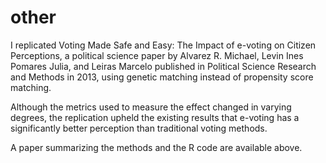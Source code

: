 # other

I replicated Voting Made Safe and Easy: The Impact of e-voting on Citizen Perceptions, a political science paper 
by Alvarez R. Michael, Levin Ines Pomares Julia, and Leiras Marcelo published in Political Science Research and 
Methods in 2013, using genetic matching instead of propensity score matching. 

Although the metrics used to measure the effect changed in varying degrees, the replication upheld the existing results 
that e-voting has a significantly better perception than traditional voting methods. 

A paper summarizing the methods and the R code are available above. 
